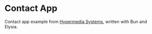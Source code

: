 # Contact App

Contact app example from [Hypermedia Systems](https://hypermedia.systems/), written with Bun and Elysia.
